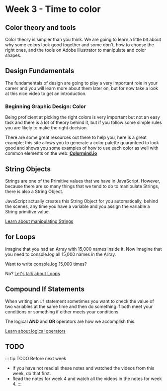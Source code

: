 # Week 3 - Time to color

## Color theory and tools

Color theory is simpler than you think. We are going to learn a little bit about why some colors look good together and some don't,  how to choose the right ones, and the tools on Adobe Illustrator to manipulate and color shapes.


## Design Fundamentals 

The fundamentals of design are going to play a very important role in your career and you will learn more about them later on, but for now take a look at this nice video to get an introduction.

<YouTube
  title="Beginning Graphic Design: Fundamentals"
  url="https://www.youtube.com/embed/YqQx75OPRa0"
/>


### Beginning Graphic Design: Color

Being proficient at picking the right colors is very important but not an easy task and there is a lot of theory behind it, but if you follow some simple rules you are likely to make the right decision.

<YouTube
  title="Beginning Graphic Design: Color"
  url="https://www.youtube.com/embed/_2LLXnUdUIc"
/>


There are some great resources out there to help you, here is a great example; this site allows you to generate a color palette guaranteed to look good and shows you some examples of how to use each color as well with common elements on the web: **[Colormind.io](http://colormind.io/bootstrap/)**

## String Objects

Strings are one of the Primitive values that we have in JavaScript. However, because there are so many things that we tend to do to manipulate Strings, there is also a String Object.

JavaScript actually creates this String Object for you automatically, behind the scenes, any time you have a variable and you assign the variable a String primitive value.

[Learn about manipulating Strings](./strings.md)

## for Loops

Imagine that you had an Array with 15,000 names inside it. Now imagine that you need to console.log all 15,000 names in the Array.

Want to write console.log 15,000 times?

No? [Let's talk about Loops](./for.md)

## Compound If Statements

When writing an `if` statement sometimes you want to check the value of two variables at the same time and then do something if both meet your conditions or something if either meets your conditions.

The logical **AND** and **OR** operators are how we accomplish this.

[Learn about logical operators](./compound.md)

## TODO

::: tip TODO Before next week

- If you have not read all these notes and watched the videos from this week, do that first.
- Read the notes for week 4 and watch all the videos in the notes for week 4.
  :::
